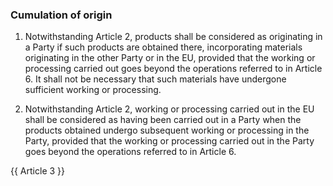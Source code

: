 ### Cumulation of origin

1. Notwithstanding Article 2, products shall be considered as originating in a Party if such products are obtained there, incorporating materials originating in the other Party or in the EU, provided that the working or processing carried out goes beyond the operations referred to in Article 6. It shall not be necessary that such materials have undergone sufficient working or processing.

2. Notwithstanding Article 2, working or processing carried out in the EU shall be considered as having been carried out in a Party when the products obtained undergo subsequent working or processing in the Party, provided that the working or processing carried out in the Party goes beyond the operations referred to in Article 6.

{{ Article 3 }}
